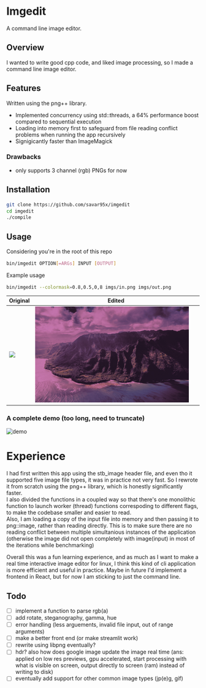 # Imgedit
A command line image editor.  

## Overview
I wanted to write good cpp code, and liked image processing, so I made a command line image editor.  
## Features
Written using the png++ library.  
- Implemented concurrency using std::threads, a 64% performance boost compared to sequential execution  
- Loading into memory first to safeguard from file reading conflict problems when running the app recursively
- Signigicantly faster than ImageMagick  

### Drawbacks
- only supports 3 channel (rgb) PNGs for now  

## Installation
```bash
git clone https://github.com/savar95x/imgedit
cd imgedit
./compile
```

## Usage
Considering you're in the root of this repo
```bash
bin/imgedit OPTION[=ARGs] INPUT [OUTPUT]
```
Example usage
```bash
bin/imgedit --colormask=0.8,0.5,0,8 imgs/in.png imgs/out.png
```
<div align="center">

| Original | Edited |
|----------|--------|
| <img width="95%" src="imgs/in.png" /> | <img width="95%" src="imgs/out.png" /> |

</div>

### A complete demo (too long, need to truncate)
![demo](imgs/demo.gif)  


# Experience
I had first written this app using the stb_image header file, and even tho it supported five image file types, it was in practice not very fast. So I rewrote it from scratch using the png++ library, which is honestly significantly faster.  
I also divided the functions in a coupled way so that there's one monolithic function to launch worker (thread) functions correspoding to different flags, to make the codebase smaller and easier to read.  
Also, I am loading a copy of the input file into memory and then passing it to png::image, rather than reading directly. This is to make sure there are no reading conflict between multiple simultanious instances of the application (otherwise the image did not open completely with image(input) in most of the iterations while benchmarking)  

Overall this was a fun learning experience, and as much as I want to make a real time interactive image editor for linux, I think this kind of cli application is more efficient and useful in practice. Maybe in future I'd implement a frontend in React, but for now I am sticking to just the command line.  

## Todo
- [ ] implement a function to parse rgb(a)
- [ ] add rotate, steganography, gamma, hue
- [ ] error handling (less arguements, invalid file input, out of range arguments)
- [ ] make a better front end (or make streamlit work)
- [ ] rewrite using libpng eventually?
- [ ] hdr? also how does google image update the image real time (ans: applied on low res previews, gpu accelerated, start processing with what is visible on screen, output directly to screen (ram) instead of writing to disk)
- [ ] eventually add support for other common image types (jp(e)g, gif)
